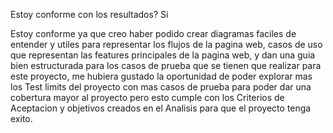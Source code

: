 Estoy conforme con los resultados? Si

Estoy conforme ya que creo haber podido crear diagramas faciles de entender y utiles para
representar los flujos de la pagina web, casos de uso que representan las features principales de la pagina web, y dan una guia
bien estructurada para los casos de prueba que se tienen que realizar para este proyecto,
me hubiera gustado la oportunidad de poder explorar mas los Test limits del proyecto con mas
casos de prueba para poder dar una cobertura mayor al proyecto pero esto cumple con los Criterios de Aceptacion
y objetivos creados en el Analisis para que el proyecto tenga exito.